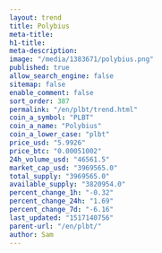 ```yaml
---
layout: trend
title: Polybius
meta-title: 
h1-title: 
meta-description: 
image: "/media/1383671/polybius.png"
published: true
allow_search_engine: false
sitemap: false
enable_comment: false
sort_order: 387
permalink: "/en/plbt/trend.html"
coin_a_symbol: "PLBT"
coin_a_name: "Polybius"
coin_a_lower_case: "plbt"
price_usd: "5.9926"
price_btc: "0.00051002"
24h_volume_usd: "46561.5"
market_cap_usd: "3969565.0"
total_supply: "3969565.0"
available_supply: "3820954.0"
percent_change_1h: "-0.32"
percent_change_24h: "1.69"
percent_change_7d: "-6.16"
last_updated: "1517140756"
parent-url: "/en/plbt/"
author: Sam
---
```


